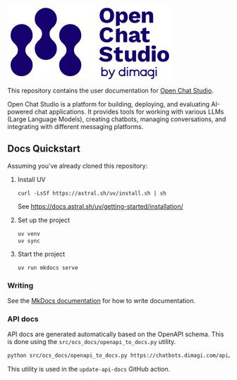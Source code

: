 [![](docs/assets/logo.png)](https://github.com/dimagi/open-chat-studio)

This repository contains the user documentation for [Open Chat Studio](https://github.com/dimagi/open-chat-studio).

Open Chat Studio is a platform for building, deploying, and evaluating AI-powered chat applications. It provides tools for working with various LLMs (Large Language Models), creating chatbots, managing conversations, and integrating with different messaging platforms.

## Docs Quickstart

Assuming you've already cloned this repository:

1. Install UV

    ```shell
    curl -LsSf https://astral.sh/uv/install.sh | sh
    ```
    
    See https://docs.astral.sh/uv/getting-started/installation/

2. Set up the project
    
    ```shell
    uv venv
    uv sync
    ```

3. Start the project
    
    ```shell
    uv run mkdocs serve
    ```

### Writing

See the [MkDocs documentation](https://www.mkdocs.org/user-guide/writing-your-docs/) for how to write documentation.


### API docs

API docs are generated automatically based on the OpenAPI schema. This is done using the `src/ocs_docs/openapi_to_docs.py` utility.

```bash
python src/ocs_docs/openapi_to_docs.py https://chatbots.dimagi.com/api/schema -o docs/api
```

This utility is used in the `update-api-docs` GitHub action.
